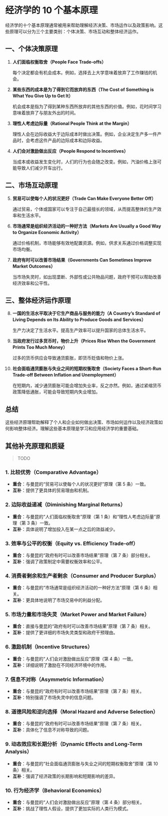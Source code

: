 # 经济学的 10 个基本原理

经济学的十个基本原理通常被用来帮助理解经济决策、市场运作以及政策影响。这些原理可以分为三个主要类别：个体决策、市场互动和整体经济运作。

## 一、个体决策原理

1. **人们面临权衡取舍（People Face Trade-offs）**

   每个决定都会有机会成本。例如，选择去上大学意味着放弃了工作赚钱的机会。

2. **某些东西的成本是为了得到它而放弃的东西（The Cost of Something is What You Give Up to Get It）**

   机会成本是指为了得到某种东西所放弃的其他东西的价值。例如，花时间学习意味着放弃了与朋友外出的时间。

3. **理性人考虑边际量（Rational People Think at the Margin）**

   理性人会在边际收益大于边际成本时做出决策。例如，企业决定生产多一件产品时，会考虑这件产品的边际成本和边际收益。

4. **人们会对激励做出反应（People Respond to Incentives）**

   当成本或收益发生变化时，人们的行为也会随之改变。例如，汽油价格上涨可能导致人们减少开车出行。

## 二、市场互动原理

5. **贸易可以使每个人的状况更好（Trade Can Make Everyone Better Off）**

   通过贸易，个体或国家可以专注于自己最擅长的领域，从而提高整体的生产效率和生活水平。

6. **市场通常是组织经济活动的一种好方法（Markets Are Usually a Good Way to Organize Economic Activity）**

   通过价格机制，市场能够有效地配置资源。例如，供求关系通过价格调整实现市场均衡。

7. **政府有时可以改善市场结果（Governments Can Sometimes Improve Market Outcomes）**

   当市场失灵时，如出现垄断、外部性或公共物品问题，政府干预可以帮助改善经济效率和公平性。

## 三、整体经济运作原理

8. **一国的生活水平取决于它生产商品与服务的能力（A Country’s Standard of Living Depends on Its Ability to Produce Goods and Services）**

   生产力决定了生活水平。提高生产效率可以提升国家的总体生活水平。

9. **当政府发行过多货币时，物价上升（Prices Rise When the Government Prints Too Much Money）**

   过多的货币供应会导致通货膨胀，即货币贬值和物价上涨。

10. **社会面临通货膨胀与失业之间的短期权衡取舍（Society Faces a Short-Run Trade-off Between Inflation and Unemployment）**

    在短期内，减少通货膨胀可能会增加失业率，反之亦然。例如，通过紧缩货币政策降低通胀，可能会导致短期内失业增加。

## 总结

这些经济原理帮助解释了个人和企业如何做出决策、市场如何运作以及经济政策如何影响整体经济。理解这些基本原理是学习和应用经济学的重要基础。

## 其他补充原理和质疑

> TODO

### 1. **比较优势（Comparative Advantage）**

- **重合**：与曼昆的“贸易可以使每个人的状况更好”原理（第 5 条）一致。
- **互补**：提供了更具体的贸易理由和机制。

### 2. **边际收益递减（Diminishing Marginal Returns）**

- **重合**：与曼昆的“人们面临权衡取舍”原理（第 1 条）和“理性人考虑边际量”原理（第 3 条）一致。
- **互补**：具体说明了增加投入在某一点之后的效益减少。

### 3. **效率与公平的权衡（Equity vs. Efficiency Trade-off）**

- **重合**：与曼昆的“政府有时可以改善市场结果”原理（第 7 条）部分相关。
- **互补**：强调了政策制定中需要权衡效率和公平。

### 4. **消费者剩余和生产者剩余（Consumer and Producer Surplus）**

- **重合**：与曼昆的“市场通常是组织经济活动的一种好方法”原理（第 6 条）相关。
- **互补**：更具体地说明了市场交易中的利益分配。

### 5. **市场力量和市场失灵（Market Power and Market Failure）**

- **重合**：直接与曼昆的“政府有时可以改善市场结果”原理（第 7 条）相关。
- **互补**：提供了更详细的市场失灵类型和政府干预理由。

### 6. **激励机制（Incentive Structures）**

- **重合**：与曼昆的“人们会对激励做出反应”原理（第 4 条）一致。
- **互补**：详细说明了激励在不同经济环境中的作用。

### 7. **信息不对称（Asymmetric Information）**

- **重合**：与曼昆的“政府有时可以改善市场结果”原理（第 7 条）相关。
- **互补**：特别强调了市场失灵中的信息问题。

### 8. **道德风险和逆向选择（Moral Hazard and Adverse Selection）**

- **重合**：与曼昆的“政府有时可以改善市场结果”原理（第 7 条）相关。
- **互补**：具体化了信息不对称导致的问题。

### 9. **动态效应和长期分析（Dynamic Effects and Long-Term Analysis）**

- **重合**：与曼昆的“社会面临通货膨胀与失业之间的短期权衡取舍”原理（第 10 条）相关。
- **互补**：强调了经济政策的长期影响和短期影响的差异。

### 10. **行为经济学（Behavioral Economics）**

- **重合**：与曼昆的“人们会对激励做出反应”原理（第 4 条）部分相关。
- **互补**：挑战了理性人假设，提供了更加实际的人类行为模式。
